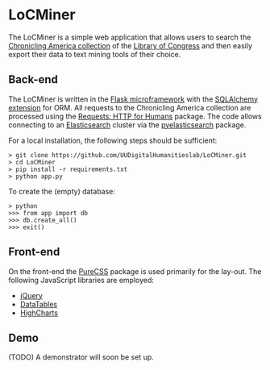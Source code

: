 # LoCMiner

The LoCMiner is a simple web application that allows users to search the 
[Chronicling America collection](http://chroniclingamerica.loc.gov/) of the 
[Library of Congress](http://www.loc.gov/) and then easily export their data 
to text mining tools of their choice.

## Back-end

The LoCMiner is written in the [Flask microframework](http://flask.pocoo.org/) 
with the [SQLAlchemy extension](https://pythonhosted.org/Flask-SQLAlchemy/) for ORM. 
All requests to the Chronicling America collection are processed using the 
[Requests: HTTP for Humans](http://docs.python-requests.org/) package. 
The code allows connecting to an [Elasticsearch](http://www.elasticsearch.org/) cluster via the 
[pyelasticsearch](http://pyelasticsearch.readthedocs.org/en/latest/) package. 

For a local installation, the following steps should be sufficient:

    > git clone https://github.com/UUDigitalHumanitieslab/LoCMiner.git
    > cd LoCMiner
    > pip install -r requirements.txt
    > python app.py
    
To create the (empty) database: 
    
    > python 
    >>> from app import db
    >>> db.create_all()
    >>> exit()

## Front-end

On the front-end the [PureCSS](http://purecss.io/) package is used primarily for the lay-out. 
The following JavaScript libraries are employed:

- [jQuery](http://jquery.com/)
- [DataTables](http://datatables.net/)
- [HighCharts](http://www.highcharts.com/)

## Demo

(TODO) A demonstrator will soon be set up. 
